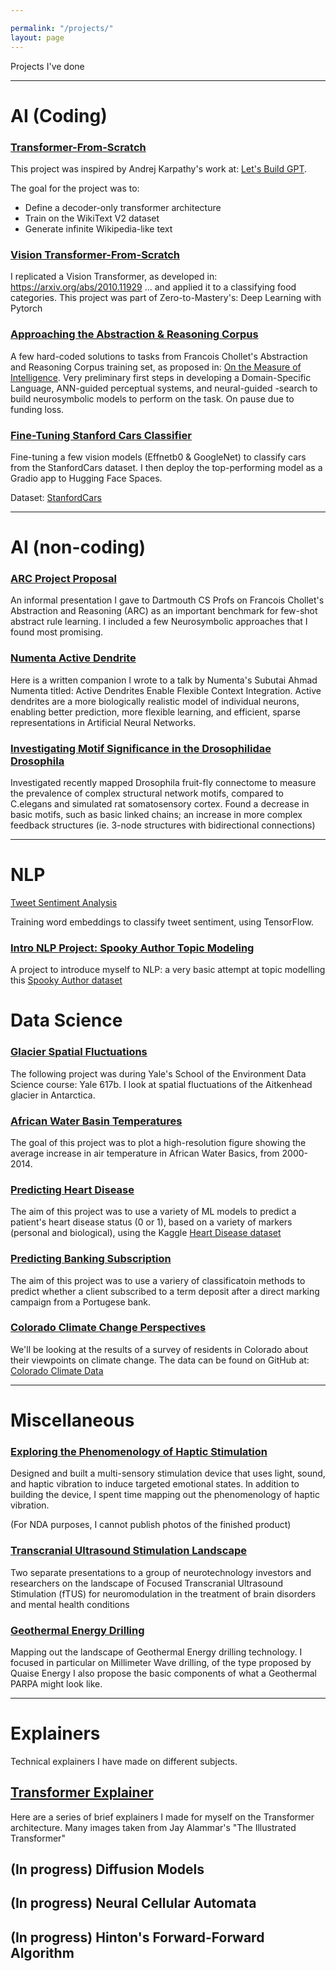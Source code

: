 ```yaml
---

permalink: "/projects/"
layout: page
---
```

Projects I've done 

--------

# AI (Coding)
### [Transformer-From-Scratch ](https://github.com/bigtimecodersean/Transformer_From_Scratch)

This project was inspired by Andrej Karpathy's work at: [Let's Build GPT](https://www.youtube.com/watch?v=kCc8FmEb1nY). 

The goal for the project was to:
- Define a decoder-only transformer architecture
- Train on the WikiText V2 dataset
- Generate infinite Wikipedia-like text

### [Vision Transformer-From-Scratch](https://github.com/bigtimecodersean/Vision_Transformer_Replication)

I replicated a Vision Transformer, as developed in: https://arxiv.org/abs/2010.11929 ... and applied it to a classifying food categories. This project was part of Zero-to-Mastery's: Deep Learning with Pytorch

### [Approaching the Abstraction & Reasoning Corpus](https://github.com/bigtimecodersean/Approaching_ARC/blob/main/ARC_Hard_Coded_Sols.ipynb)

A few hard-coded solutions to tasks from Francois Chollet's Abstraction and Reasoning Corpus training set, as proposed in: [On the Measure of Intelligence](https://arxiv.org/abs/1911.01547). Very preliminary first steps in developing a Domain-Specific Language, ANN-guided perceptual systems, and neural-guided -search to build neurosymbolic models to perform on the task. On pause due to funding loss. 

### [Fine-Tuning Stanford Cars Classifier](https://github.com/bigtimecodersean/Fine_Tuning_Stanford_Cars_Classification)

Fine-tuning a few vision models (Effnetb0 & GoogleNet) to classify cars from the StanfordCars dataset. I then deploy the top-performing model as a Gradio app to Hugging Face Spaces.

Dataset: [StanfordCars](https://pytorch.org/vision/stable/generated/torchvision.datasets.StanfordCars.html#torchvision.datasets.StanfordCars)

----------

# AI (non-coding) 

### [ARC Project Proposal](https://docs.google.com/presentation/d/e/2PACX-1vQKjp7qxEyEPtcXp_PfDWNd3k7BnpISSyDA-DcY-CRSkvCWXVOtR27OIqLkreRNsCXxCk8h9LpPAWIk/pub?start=false&loop=false&delayms=3000) 

An informal presentation I gave to Dartmouth CS Profs on Francois Chollet's Abstraction and Reasoning (ARC) as an important benchmark for few-shot abstract rule learning. I included a few Neurosymbolic approaches that I found most promising.  

### [Numenta Active Dendrite](https://5744f6c2-4ed8-4ec0-a6a4-51909cc8f220.filesusr.com/ugd/e97160_d98a19334c954743adf683cb1df2b919.pdf)

Here is a written companion I wrote to a talk by Numenta's Subutai Ahmad Numenta titled: Active Dendrites Enable Flexible Context Integration. Active dendrites are a more biologically realistic model of individual neurons, enabling better prediction, more flexible learning, and efficient, sparse representations in Artificial Neural Networks.  

### [Investigating Motif Significance in the Drosophilidae Drosophila](https://5744f6c2-4ed8-4ec0-a6a4-51909cc8f220.filesusr.com/ugd/e97160_dcc99d36de424a1fbed10f7f4e635463.pdf)

Investigated recently mapped Drosophila fruit-fly connectome to measure the prevalence of complex structural network motifs, compared to C.elegans and simulated rat somatosensory cortex. Found a decrease in basic motifs, such as basic linked chains; an increase in more complex feedback structures (ie. 3-node structures with bidirectional connections) 

----------

# NLP  

[Tweet Sentiment Analysis](https://github.com/bigtimecodersean/Tweet_Sentiment_Analysis/blob/main/README.md)

Training word embeddings to classify tweet sentiment, using TensorFlow.

### [Intro NLP Project: Spooky Author Topic Modeling](https://github.com/bigtimecodersean/Intro_NLP_Author_Topic_Modeling)

A project to introduce myself to NLP: a very basic attempt at topic modelling this [Spooky Author dataset](https://www.kaggle.com/c/spooky-author-identification)

# Data Science 

### [Glacier Spatial Fluctuations](https://github.com/bigtimecodersean/Glacier_Spatial_Fluctuations)

The following project was during Yale's School of the Environment Data Science course: Yale 617b. I look at spatial fluctuations of the Aitkenhead glacier in Antarctica.

### [African Water Basin Temperatures](https://github.com/bigtimecodersean/African_Water_Basin_Temperatures)

The goal of this project was to plot a high-resolution figure showing the average increase in air temperature in African Water Basics, from 2000-2014.

### [Predicting Heart Disease](https://github.com/bigtimecodersean/Key_Indicators_of_Heart_Disease)

The aim of this project was to use a variety of ML models to predict a patient's heart disease status (0 or 1), based on a variety of markers (personal and biological), using the Kaggle [Heart Disease dataset](https://www.kaggle.com/datasets/kamilpytlak/personal-key-indicators-of-heart-disease)

### [Predicting Banking Subscription](https://github.com/bigtimecodersean/Banking_Subscription_Prediction)

The aim of this project was to use a variery of classificatoin methods to predict whether a client subscribed to a term deposit after a direct marking campaign from a Portugese bank.

### [Colorado Climate Change Perspectives](https://github.com/bigtimecodersean/Colorado-Climate-Change-Perspectives)

We'll be looking at the results of a survey of residents in Colorado about their viewpoints on climate change. 
The data can be found on GitHub at: [Colorado Climate Data]('https://raw.githubusercontent.com/envirodatascience/ENVS-617-Class-Data/main/CO_climate_change_views.csv')

-----------

# Miscellaneous  

### [Exploring the Phenomenology of Haptic Stimulation](https://www.youtube.com/watch?v=ga88RGOzJwk) 

Designed and built a multi-sensory stimulation device that uses light, sound, and haptic vibration to induce targeted emotional states. In addition to building the device, I spent time mapping out the phenomenology of haptic vibration.

(For NDA purposes, I cannot publish photos of the finished product)


### [Transcranial Ultrasound Stimulation Landscape](https://5744f6c2-4ed8-4ec0-a6a4-51909cc8f220.filesusr.com/ugd/e97160_c793c5047dbe41dd81a33ba53468d0bf.pdf)

Two separate presentations to a group of neurotechnology investors and researchers on the landscape of Focused Transcranial Ultrasound Stimulation (fTUS) for neuromodulation in the treatment of brain disorders and mental health conditions


### [Geothermal Energy Drilling](https://5744f6c2-4ed8-4ec0-a6a4-51909cc8f220.filesusr.com/ugd/e97160_0f790d08b3854e9ba95aa4fb85f51c48.pdf) 

Mapping out the landscape of Geothermal Energy drilling technology. I focused in particular on Millimeter Wave drilling, of the type proposed by Quaise Energy I also propose the basic components of what a Geothermal PARPA might look like.

---------

# Explainers
Technical explainers I have made on different subjects. 

## [Transformer Explainer](https://gabby-foxtrot-8e2.notion.site/Transformers-1066353a15494d8f82b677e226e777e0)
Here are a series of brief explainers I made for myself on the Transformer architecture. Many images taken from Jay Alammar's "The Illustrated Transformer"

## (In progress) Diffusion Models

## (In progress) Neural Cellular Automata

## (In progress) Hinton's Forward-Forward Algorithm








